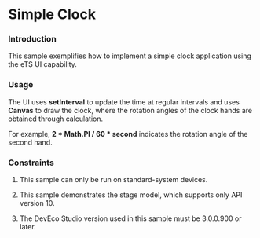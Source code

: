 # Simple Clock

### Introduction

This sample exemplifies how to implement a simple clock application using the eTS UI capability.

### Usage

The UI uses **setInterval** to update the time at regular intervals and uses **Canvas** to draw the clock, where the rotation angles of the clock hands are obtained through calculation.

For example, **2 * Math.PI / 60 * second** indicates the rotation angle of the second hand.

### Constraints

1. This sample can only be run on standard-system devices.

2. This sample demonstrates the stage model, which supports only API version 10.

3. The DevEco Studio version used in this sample must be 3.0.0.900 or later.
